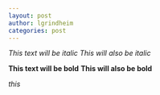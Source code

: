 ```yaml
---
layout: post
author: lgrindheim
categories: post
---
```


*This text will be italic*
_This will also be italic_

**This text will be bold**
__This will also be bold__


*this*
